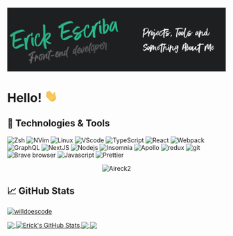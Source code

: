 [![Header](https://raw.githubusercontent.com/Aireck2/Aireck2/develop/readme_header.png "Header")](https://github.com/Aireck2)

# Hello! <img src="https://raw.githubusercontent.com/Aireck2/Aireck2/develop/wave.gif" width="30px">

## 🔧 Technologies & Tools

<p>
  <img alt="Zsh" src="https://img.shields.io/badge/-Shell-2E3440?style=flat-square&logo=gnu-bash&logoColor=white" />
  <img alt="NVim" src="https://img.shields.io/badge/NeoVim-3B4252?style=flat-square&logo=Neovim&logoColor=green%22%20alt=%22ZSH%22" />
  <img alt="Linux" src="https://img.shields.io/badge/-Linux-007ACC?style=flat-square&logo=arch-linux&logoColor=white" />
  <img alt="VScode" src="https://img.shields.io/badge/-VScode-007ACC?style=flat-square&logo=visual-studio-code&logoColor=white" />
  <img alt="TypeScript" src="https://img.shields.io/badge/-TypeScript-007ACC?style=flat-square&logo=typescript&logoColor=white" />
  <img alt="React" src="https://img.shields.io/badge/-React-45b8d8?style=flat-square&logo=react&logoColor=white" />
  <img alt="Webpack" src="https://img.shields.io/badge/-Webpack-8DD6F9?style=flat-square&logo=webpack&logoColor=white" /> 
  <img alt="GraphQL" src="https://img.shields.io/badge/-GraphQL-E10098?style=flat-square&logo=graphql&logoColor=white" />
  <img alt="NextJS" src="https://img.shields.io/badge/-NextJS-000000.svg?style=flat-square&logo=Vercel&labelColor=000" />
  <img alt="Nodejs" src="https://img.shields.io/badge/-Nodejs-43853d?style=flat-square&logo=Node.js&logoColor=white" />
  <img alt="Insomnia" src="https://img.shields.io/badge/-Insomnia-5849BE?style=flat-square&logo=insomnia&logoColor=white" />
  <img alt="Apollo" src="https://img.shields.io/badge/-Apollo%20GraphQL-311C87?style=flat-square&logo=apollo-graphql&logoColor=white" />
  <img alt="redux" src="https://img.shields.io/badge/-Redux-764ABC?style=flat-square&logo=redux&logoColor=white" />
  <img alt="git" src="https://img.shields.io/badge/-Git-F05032?style=flat-square&logo=git&logoColor=white" />
  <img alt="Brave browser" src="https://img.shields.io/badge/-Brave_Browser-FB542B?style=flat-square&logo=brave&logoColor=white" />
  <img alt="Javascript" src="https://img.shields.io/badge/-Javascript-F7B93E?style=flat-square&logo=javascript&logoColor=white" />
  <img alt="Prettier" src="https://img.shields.io/badge/-Prettier-F7B93E?style=flat-square&logo=prettier&logoColor=white" />
</p>

<p align="center"> <img src="https://komarev.com/ghpvc/?username=Aireck2&label=Profile%20views" alt="Aireck2" /> </p>

## &#x1f4c8; GitHub Stats

<p align="left"> <a href="https://github.com/ryo-ma/github-profile-trophy"><img src="https://github-profile-trophy.vercel.app/?username=Aireck2&theme=nord&margin-w=25&margin-h=15" alt="willdoescode" /></a> </p>

<a href="https://github.com/Aireck2/Aireck2" target="_blank">
  <img align="center" src="https://github-readme-stats.vercel.app/api/top-langs/?username=Aireck2&count_private=true&hide=css,html&theme=nord" />
</a>
<a href="https://github.com/Aireck2/Aireck2" target="_blank" >
  <img align="center" src="https://github-readme-stats.vercel.app/api?username=Aireck2&show_icons=true&line_height=27&count_private=true&theme=nord" alt="Erick's GitHub Stats" />
</a>

<a href="https://github.com/Aireck2/react-ts-intl" target="_blank">
  <img align="center" src="https://github-readme-stats.vercel.app/api/pin/?username=Aireck2&repo=react-ts-intl&theme=nord" />
</a>

<a href="https://github.com/Aireck2/cra-antd-ts" target="_blank">
  <img align="center" src="https://github-readme-stats.vercel.app/api/pin/?username=Aireck2&repo=cra-antd-ts&theme=nord" />
</a>
